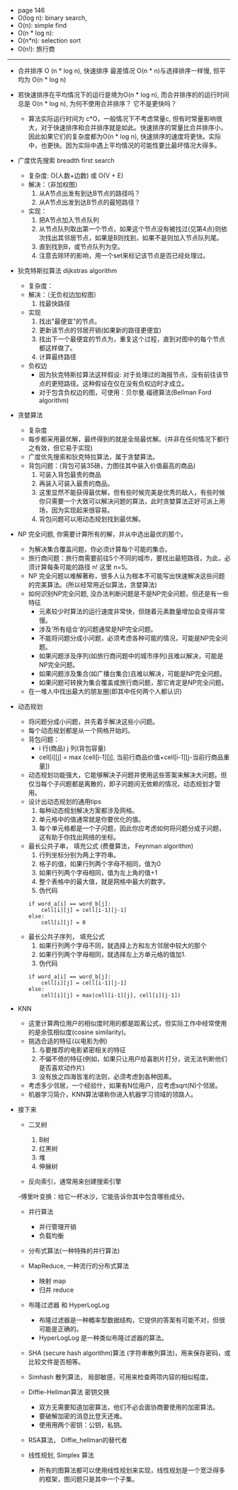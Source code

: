 
- page 146
- O(log n): binary search,
- O(n): simple find
- O(n * log n): 
- O(n*n): selection sort
- O(n!): 旅行商
---
- 合并排序 O (n * log n), 快速排序 最差情况 O(n * n)与选择排序一样慢, 但平均为 O(n * log n)
- 若快速排序在平均情况下的运行是境为O(n * log n), 而合并排序的的运行时间总是 O(n * log n), 为何不使用合并排序？ 它不是更快吗？
    - 算法实际运行时间为 c*O，一般情况下不考虑常量c, 但有时常量影响很大，对于快速排序和合并排序就是如此。快速排序的常量比合并排序小，因此如果它们的复杂度都为O(n * log n), 快速排序的速度将更快。实际中，也更快。因为实际中遇上平均情况的可能性要比最坏情况大得多。

- 广度优先搜索 breadth first search
    - 复杂度: O(人数+边数) 或 O(V + E)
    - 解决：（非加权图） 
        1. 从A节点出发有到达B节点的路径吗？ 
        2. 从A节点出发到达B节点的最短路径？
    - 实现：
        1. 把A节点加入节点队列
        2. 从节点队列取出第一个节点，如果这个节点没有被找过(见第4点)则依次找出其邻居节点，如果是B则找到，如果不是则加入节点队列尾。
        3. 直到找到B，或节点队列为空。
        4. 注意去除环的影响，用一个set来标记该节点是否已经处理过。


- 狄克特斯拉算法 dijkstras algorithm
    - 复杂度：
    - 解决：（无负权边加权图）
        1. 找最快路径
    - 实现
        1. 找出"最便宜"的节点。
        2. 更新该节点的邻居开销(如果新的路径更便宜)
        3. 找出下一个最便宜的节点为，重复这个过程，直到对图中的每个节点都这样做了。
        4. 计算最终路径
    - 负权边
        - 因为狄克特斯拉算法这样假设: 对于处理过的海报节点，没有前往该节点的更短路径。这种假设在仅在没有负权边时才成立。
        - 对于包含负权边的图，可使用：贝尔曼.福德算法(Bellman Ford algorithm)

-  贪婪算法
    - 复杂度
    - 每步都采用最优解，最终得到的就是全局最优解。(并非在任何情况下都行之有效，但它易于实现)
    - 广度优先搜索和狄克特拉算法，属于贪婪算法。
    - 背包问题：(背包可装35磅，力图往其中装入价值最高的商品)
        1. 可装入背包最贵的商品
        2. 再装入可装入最贵的商品。
        3. 这里显然不能获得最优解，但有些时候完美是优秀的敌人，有些时候你只需要一个大致可以解决问题的算法，此时贪婪算法正好可派上用场，因为实现起来很容易。
        4. 背包问题可以用动态规划找到最优解。

- NP 完全问题, 你需要计算所有的解，并从中选出最优的那个。
    - 为解决集合覆盖问题，你必须计算每个可能的集合。
    - 旅行商问题：旅行商需要前往5个不同的城市，要找出最短路径，为此，必须计算每条可能的路径 n! 这里 n=5。
    - NP 完全问题以难解著称，很多人认为根本不可能写出快速解决这些问题的完美算法。(所以经常用近似算法，贪婪算法)
    - 如何识别NP完全问题, 没办法判断问题是不是NP完全问题，但还是有一些特征
        - 元素较少时算法的运行速度非常快，但随着元素数量增加会变得非常慢。
        - 涉及'所有组合'的问题通常是NP完全问题。
        - 不能将问题分成小问题，必须考虑各种可能的情况，可能是NP完全问题。
        - 如果问题涉及序列(如旅行商问题中的城市序列)且难以解决，可能是NP完全问题。
        - 如果问题涉及集合(如广播台集合)且难以解决，可能是NP完全问题。
        - 如果问题可转换为集合覆盖或旅行商问题，那它肯定是NP完全问题。
    - 在一堆人中找出最大的朋友圈(即其中任何两个人都认识)

- 动态规划
    - 将问题分成小问题，并先着手解决这些小问题。
    - 每个动态规划都是从一个网格开始的。
    - 背包问题：
        - i 行(商品) j 列(背包容量)
        - cell[i][j] = max (cell[i-1][j], 当前行商品价值+cell[i-1][j-当前行商品重量])
    - 动态规划功能强大，它能够解决子问题并使用这些答案来解决大问题。但仅当每个子问题都是离散的，即子问题间无依赖的情况，动态规划才管用。
    - 设计出动态规划的通用tips
        1. 每种动态规划解决方案都涉及网格。
        2. 单元格中的值通常就是你要优化的值。
        3. 每个单元格都是一个子问题，因此你应考虑如何将问题分成子问题，这有助于你找出网络的坐标。
    - 最长公共子串， 填充公式 (费曼算法， Feynman algorithm)
        1. 行列坐标分别为两上字符串。
        2. 格子的值，如果行列两个字母不相同，值为0
        3. 如果行列两个字母相同，值为左上角的值+1
        4. 整个表格中的最大值，就是网格中最大的数字。
        5. 伪代码
        ```
        if word_a[i] == word_b[j]:
            cell[i][j] = cell[i-1][j-1]
        else:
            cell[i][j] = 0
        ```
    - 最长公共子序列， 填充公式
        1. 如果行列两个字母不同，就选择上方和左方邻居中较大的那个
        2. 如果行列两个字母相同，就选择左上方单元格的值加1.
        3. 伪代码
        ```
        if word_a[i] == word_b[j]:
            cell[i][j] = cell[i-1][j-1]
        else:
            cell[i][j] = max(cell[i-1][j], cell[i][j-1])
        ```
- KNN
    - 这里计算两位用户的相似度时用的都是距离公式，但实际工作中经常使用的是余弦相似度(cosine similarity)。
    - 挑选合适的特征(以电影为例)
        1. 与要推荐的电影紧密相关的特征
        2. 不偏不倚的特征(例如，如果只让用户给喜剧片打分，说无法判断他们是否喜欢动作片)
        3. 没有放之四海皆准的法则，必须考虑到各种因素。
    - 考虑多少邻居，一个经验什，如果有N位用户，应考虑sqrt(N)个邻居。
    - 机器学习简介，KNN算法堪称你进入机器学习领域的领路人。

- 接下来
    - 二叉树
        1. B树
        2. 红黑树
        3. 堆
        4. 伸展树

    - 反向索引，通常用来创建搜索引擎

    -傅里叶变换：给它一杯冰沙，它能告诉你其中包含哪些成分。

    - 并行算法
        - 并行管理开销
        - 负载均衡
    
    - 分布式算法(一种特殊的并行算法)
    - MapReduce, 一种流行的分布式算法
        - 映射 map
        - 归并 reduce

    - 布隆过滤器 和 HyperLogLog
        - 布隆过滤器是一种概率型数据结构，它提供的答案有可能不对，但很可能是正确的。
        - HyperLogLog 是一种类似布隆过滤器的算法。
    
    - SHA (secure hash algorithm)算法 (字符串散列算法)，用来保存密码，或比较文件是否相等。
    
    - Simhash 散列算法， 局部敏感，可用来检查两项内容的相似程度。

    - Diffie-Hellman算法 密钥交换
        - 双方无需要知道加密算法，他们不必会面协商要使用的加密算法。
        - 要破解加密的消息比登天还难。
        - 使用用两个密钥：公钥，私钥。

    - RSA算法， Diffie_hellman的替代者

    - 线性规划, Simplex 算法
        - 所有的图算法都可以使用线性规划来实现，线性规划是一个宽泛得多的框架，图问题只是其中一个子集。
